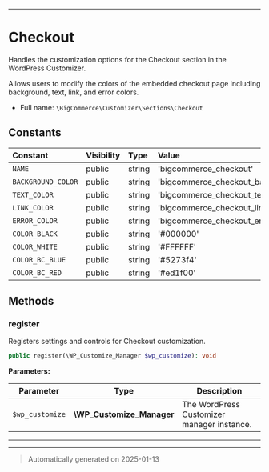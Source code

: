 ***

# Checkout

Handles the customization options for the Checkout section in the WordPress Customizer.

Allows users to modify the colors of the embedded checkout page including background, text,
link, and error colors.

* Full name: `\BigCommerce\Customizer\Sections\Checkout`


## Constants

| Constant | Visibility | Type | Value |
|:---------|:-----------|:-----|:------|
|`NAME`|public|string|&#039;bigcommerce_checkout&#039;|
|`BACKGROUND_COLOR`|public|string|&#039;bigcommerce_checkout_background_color&#039;|
|`TEXT_COLOR`|public|string|&#039;bigcommerce_checkout_text_color&#039;|
|`LINK_COLOR`|public|string|&#039;bigcommerce_checkout_link_color&#039;|
|`ERROR_COLOR`|public|string|&#039;bigcommerce_checkout_error_color&#039;|
|`COLOR_BLACK`|public|string|&#039;#000000&#039;|
|`COLOR_WHITE`|public|string|&#039;#FFFFFF&#039;|
|`COLOR_BC_BLUE`|public|string|&#039;#5273f4&#039;|
|`COLOR_BC_RED`|public|string|&#039;#ed1f00&#039;|


## Methods


### register

Registers settings and controls for Checkout customization.

```php
public register(\WP_Customize_Manager $wp_customize): void
```








**Parameters:**

| Parameter | Type | Description |
|-----------|------|-------------|
| `$wp_customize` | **\WP_Customize_Manager** | The WordPress Customizer manager instance. |





***


***
> Automatically generated on 2025-01-13
